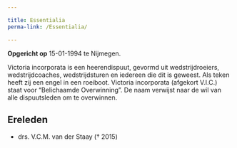 ```yaml
---

title: Essentialia
perma-link: /Essentialia/

---
```



**Opgericht op** 15-01-1994 te Nijmegen.

Victoria incorporata is een heerendispuut, gevormd uit wedstrijdroeiers, wedstrijdcoaches,
wedstrijdsturen en iedereen die dit is geweest. Als teken heeft zij een engel in een roeiboot. Victoria incorporata (afgekort V.I.C.) staat voor “Belichaamde Overwinning”. De naam
verwijst naar de wil van alle dispuutsleden om te overwinnen.

## Ereleden

- drs. V.C.M. van der Staay († 2015)
